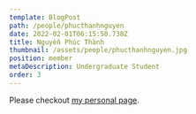 ```yaml
---
template: BlogPost
path: /people/phucthanhnguyen
date: 2022-02-01T06:15:50.738Z
title: Nguyễn Phúc Thành
thumbnail: /assets/people/phucthanhnguyen.jpg
position: member
metaDescription: Undergraduate Student
order: 3
---
```


Please checkout [my personal page](https://users.soict.hust.edu.vn/thanghq/?fbclid=IwAR2VaQ-JSrqiP-WFBaP8wqQMsfEwQ9ep10KAqNoQY63w2lZWPJuHPdgT8kQ).
